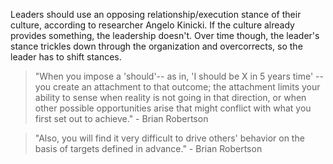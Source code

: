 Leaders should use an opposing relationship/execution stance of their culture, according to researcher Angelo Kinicki. If the culture already provides something, the leadership doesn't. Over time though, the leader's stance trickles down through the organization and overcorrects, so the leader has to shift stances.

> "When you impose a 'should'-- as in, 'I should be X in 5 years time' -- you create an attachment to that outcome; the attachment limits your ability to sense when reality is not going in that direction, or when other possible opportunities arise that might conflict with what you first set out to achieve." - Brian Robertson

> "Also, you will find it very difficult to drive others' behavior on the basis of targets defined in advance." - Brian Robertson
